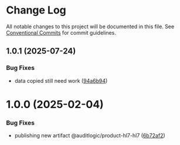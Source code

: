 # Change Log

All notable changes to this project will be documented in this file.
See [Conventional Commits](https://conventionalcommits.org) for commit guidelines.

## 1.0.1 (2025-07-24)


### Bug Fixes

* data copied still need work ([94a6b94](https://github.com/zerobias-org/product/commit/94a6b942fb0516367548599d739529536132755a))





# 1.0.0 (2025-02-04)


### Bug Fixes

* publishing new artifact @auditlogic/product-hl7-hl7 ([6b72af2](https://github.com/auditlogic/product/commit/6b72af26f6d9073a9637b8dadc530004ab7d273e))
